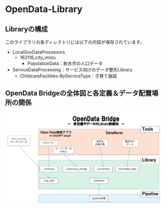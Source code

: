 # OpenData-Library

## Libraryの構成
このライブラリの各ディレクトリには以下の内容が保存されています。
- LocalGovDataProcessors
  - 162116_city_imizu
    - PopulationData：射水市の人口データ
- ServiceDataProcessing：サービス向けのデータ整形Library
  - ChildcareFacilities-ByServiceType：子育て施設

## OpenData Bridgeの全体図と各定義＆データ配置場所の関係
![各定義とデータの格納場所](Library_image.png)

